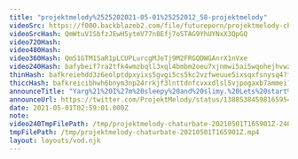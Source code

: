 ```yaml
---
title: "projektmelody%2525202021-05-01%25252012_58-projektmelody"
videoSrc: https://f000.backblazeb2.com/file/futureporn/projektmelody-chaturbate-2021-05-01.mp4
videoSrcHash: QmWtuV1SbfzJEwH5ytmV77n8Efj7oSTAG9YhUYNxX3QpGQ
video720Hash: 
video480Hash: 
video360Hash: QmS1GTM1SaR1pLCUPLurcgMJeTj9M2FRGQDWGAnrX1nVxe
video240Hash: bafybeif7ra2tfk4wmzbqll3xql4bmbm2oeu7xjnmwi5ai5wqohejhvwzii?filename=projektmelody-chaturbate-20210501T165901Z-240p.mp4
thinHash: bafkreiehdd3z6eolptdpxyixs5gvgi5cs5kc2vzfweuue5ixsqxfsnysq4?filename=20210501T165901Z_thin.jpg
thiccHash: bafkreicibhwh6bnym3np24rrkjf3lnttdnfcvxxdlsl5vjpogaxb7ammei?filename=20210501T165901Z_thicc.jpg
announceTitle: "Yarg%21%20I%27m%20sleepy%20and%20slimy.%20Lets%20start%20the%20day%21"
announceUrl: https://twitter.com/ProjektMelody/status/1388538459816595463
date: 2021-05-01T02:59:01.000Z
note: 
video240TmpFilePath: /tmp/projektmelody-chaturbate-20210501T165901Z-240p.mp4
tmpFilePath: /tmp/projektmelody-chaturbate-20210501T165901Z.mp4
layout: layouts/vod.njk
---
```

